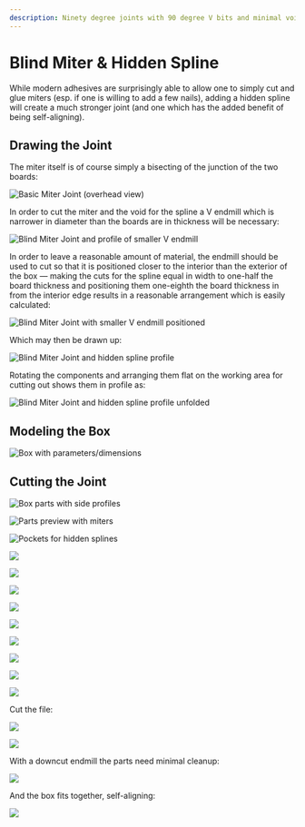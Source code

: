 ```yaml
---
description: Ninety degree joints with 90 degree V bits and minimal voids
---
```


# Blind Miter & Hidden Spline

While modern adhesives are surprisingly able to allow one to simply cut and glue miters (esp. if one is willing to add a few nails), adding a hidden spline will create a much stronger joint (and one which has the added benefit of being self-aligning).&#x20;

## Drawing the Joint

The miter itself is of course simply a bisecting of the junction of the two boards:

![Basic Miter Joint (overhead view)](<.gitbook/assets/image (146).png>)

In order to cut the miter and the void for the spline a V endmill which is narrower in diameter than the boards are in thickness will be necessary:

![Blind Miter Joint and profile of smaller V endmill](<.gitbook/assets/image (256).png>)

In order to leave a reasonable amount of material, the endmill should be used to cut so that it is positioned closer to the interior than the exterior of the box ― making the cuts for the spline equal in width to one-half the board thickness and positioning them one-eighth the board thickness in from the interior edge results in a reasonable arrangement which is easily calculated:&#x20;

![Blind Miter Joint with smaller V endmill positioned](<.gitbook/assets/image (304).png>)

Which may then be drawn up:

![Blind Miter Joint and hidden spline profile](<.gitbook/assets/image (218).png>)

Rotating the components and arranging them flat on the working area for cutting out shows them in profile as:

![Blind Miter Joint and hidden spline profile unfolded](<.gitbook/assets/image (153).png>)

## Modeling the Box

![Box with parameters/dimensions](<.gitbook/assets/image (215).png>)

## Cutting the Joint

![Box parts with side profiles](<.gitbook/assets/image (220).png>)

![Parts preview with miters](<.gitbook/assets/image (278).png>)

![Pockets for hidden splines](<.gitbook/assets/image (65).png>)

![](<.gitbook/assets/image (143).png>)

![](<.gitbook/assets/image (137).png>)



![](<.gitbook/assets/image (7).png>)

![](<.gitbook/assets/image (18).png>)

![](<.gitbook/assets/image (331).png>)

![](<.gitbook/assets/image (258).png>)

![](<.gitbook/assets/image (58).png>)

![](<.gitbook/assets/image (85).png>)

![](<.gitbook/assets/image (15).png>)

Cut the file:

![](.gitbook/assets/20210116\_134633\[1].jpg)

![](.gitbook/assets/20210116\_165842\[1].jpg)

With a downcut endmill the parts need minimal cleanup:

![](.gitbook/assets/20210117\_122620\[1].jpg)

And the box fits together, self-aligning:

![](.gitbook/assets/20210117\_123246\[1].jpg)
